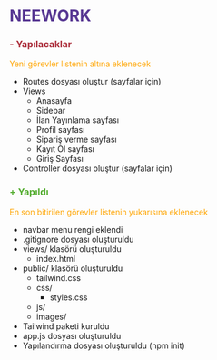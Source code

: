 # <span style="color:#583893">NEEWORK</span>

### <span style="color:#AC2F3C"> - Yapılacaklar </span>

<span style="color:orange"> Yeni görevler listenin altına eklenecek </span>

- Routes dosyası oluştur (sayfalar için)
- Views
  - Anasayfa
  - Sidebar
  - İlan Yayınlama sayfası
  - Profil sayfası
  - Sipariş verme sayfası
  - Kayıt Ol sayfası
  - Giriş Sayfası
- Controller dosyası oluştur (sayfalar için)

### <span style="color:#53AC2F"> + Yapıldı</span>

<span style="color:orange"> En son bitirilen görevler listenin yukarısına eklenecek </span>

- navbar menu rengi eklendi
- .gitignore dosyası oluşturuldu
- views/ klasörü oluşturuldu
  - index.html
- public/ klasörü oluşturuldu
  - tailwind.css
  - css/
    - styles.css
  - js/
  - images/
- Tailwind paketi kuruldu
- app.js dosyası oluşturuldu
- Yapılandırma dosyası oluşturuldu (npm init)
